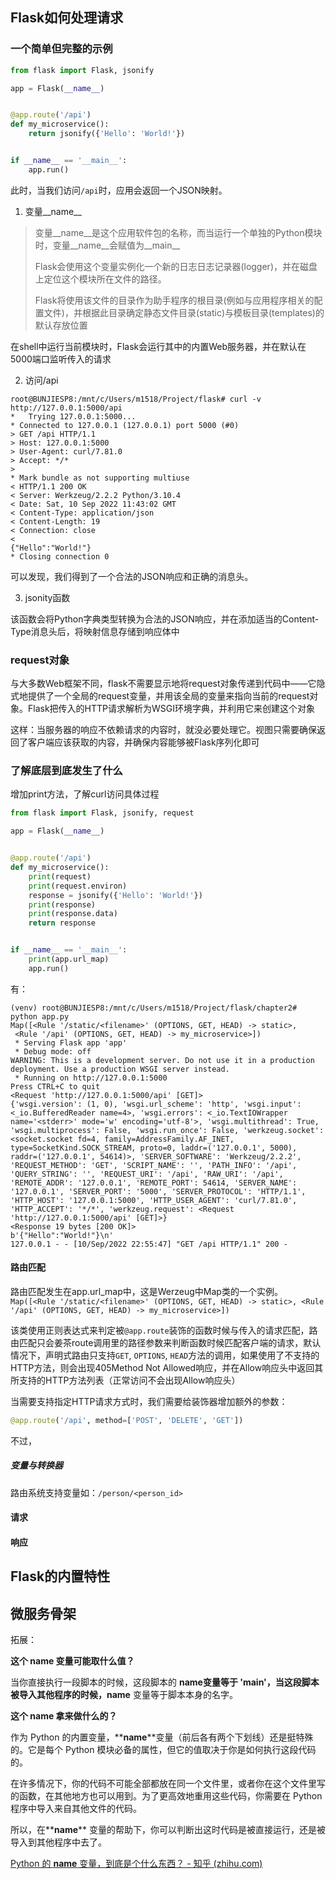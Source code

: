 ## Flask如何处理请求

### 一个简单但完整的示例

```python
from flask import Flask, jsonify

app = Flask(__name__)


@app.route('/api')
def my_microservice():
    return jsonify({'Hello': 'World!'})


if __name__ == '__main__':
    app.run()
```

此时，当我们访问`/api`时，应用会返回一个JSON映射。

1. 变量\_\_name\_\_

> 变量\_\_name\_\_是这个应用软件包的名称，而当运行一个单独的Python模块时，变量\_\_name\_\_会赋值为\_\_main\_\_
>
> Flask会使用这个变量实例化一个新的日志日志记录器\(logger\)，并在磁盘上定位这个模块所在文件的路径。
>
> Flask将使用该文件的目录作为助手程序的根目录(例如与应用程序相关的配置文件)，并根据此目录确定静态文件目录(static)与模板目录(templates)的默认存放位置

在shell中运行当前模块时，Flask会运行其中的内置Web服务器，并在默认在5000端口监听传入的请求

2. 访问/api

```shell
root@BUNJIESP8:/mnt/c/Users/m1518/Project/flask# curl -v http://127.0.0.1:5000/api
*   Trying 127.0.0.1:5000...
* Connected to 127.0.0.1 (127.0.0.1) port 5000 (#0)
> GET /api HTTP/1.1
> Host: 127.0.0.1:5000
> User-Agent: curl/7.81.0
> Accept: */*
> 
* Mark bundle as not supporting multiuse
< HTTP/1.1 200 OK
< Server: Werkzeug/2.2.2 Python/3.10.4
< Date: Sat, 10 Sep 2022 11:43:02 GMT
< Content-Type: application/json
< Content-Length: 19
< Connection: close
< 
{"Hello":"World!"}
* Closing connection 0
```

可以发现，我们得到了一个合法的JSON响应和正确的消息头。

3. jsonity函数

该函数会将Python字典类型转换为合法的JSON响应，并在添加适当的Content-Type消息头后，将映射信息存储到响应体中



### request对象

与大多数Web框架不同，flask不需要显示地将request对象传递到代码中——它隐式地提供了一个全局的request变量，并用该全局的变量来指向当前的request对象。Flask把传入的HTTP请求解析为WSGI环境字典，并利用它来创建这个对象

这样：当服务器的响应不依赖请求的内容时，就没必要处理它。视图只需要确保返回了客户端应该获取的内容，并确保内容能够被Flask序列化即可

### 了解底层到底发生了什么

增加print方法，了解curl访问具体过程

```python
from flask import Flask, jsonify, request

app = Flask(__name__)


@app.route('/api')
def my_microservice():
    print(request)
    print(request.environ)
    response = jsonify({'Hello': 'World!'})
    print(response)
    print(response.data)
    return response


if __name__ == '__main__':
    print(app.url_map)
    app.run()
```

有：

```shell
(venv) root@BUNJIESP8:/mnt/c/Users/m1518/Project/flask/chapter2# python app.py 
Map([<Rule '/static/<filename>' (OPTIONS, GET, HEAD) -> static>,
 <Rule '/api' (OPTIONS, GET, HEAD) -> my_microservice>])
 * Serving Flask app 'app'
 * Debug mode: off
WARNING: This is a development server. Do not use it in a production deployment. Use a production WSGI server instead.
 * Running on http://127.0.0.1:5000
Press CTRL+C to quit
<Request 'http://127.0.0.1:5000/api' [GET]>
{'wsgi.version': (1, 0), 'wsgi.url_scheme': 'http', 'wsgi.input': <_io.BufferedReader name=4>, 'wsgi.errors': <_io.TextIOWrapper name='<stderr>' mode='w' encoding='utf-8'>, 'wsgi.multithread': True, 'wsgi.multiprocess': False, 'wsgi.run_once': False, 'werkzeug.socket': <socket.socket fd=4, family=AddressFamily.AF_INET, type=SocketKind.SOCK_STREAM, proto=0, laddr=('127.0.0.1', 5000), raddr=('127.0.0.1', 54614)>, 'SERVER_SOFTWARE': 'Werkzeug/2.2.2', 'REQUEST_METHOD': 'GET', 'SCRIPT_NAME': '', 'PATH_INFO': '/api', 'QUERY_STRING': '', 'REQUEST_URI': '/api', 'RAW_URI': '/api', 'REMOTE_ADDR': '127.0.0.1', 'REMOTE_PORT': 54614, 'SERVER_NAME': '127.0.0.1', 'SERVER_PORT': '5000', 'SERVER_PROTOCOL': 'HTTP/1.1', 'HTTP_HOST': '127.0.0.1:5000', 'HTTP_USER_AGENT': 'curl/7.81.0', 'HTTP_ACCEPT': '*/*', 'werkzeug.request': <Request 'http://127.0.0.1:5000/api' [GET]>}
<Response 19 bytes [200 OK]>
b'{"Hello":"World!"}\n'
127.0.0.1 - - [10/Sep/2022 22:55:47] "GET /api HTTP/1.1" 200 -
```

#### 路由匹配

路由匹配发生在app.url_map中，这是Werzeug中Map类的一个实例。`Map([<Rule '/static/<filename>' (OPTIONS, GET, HEAD) -> static>, <Rule '/api' (OPTIONS, GET, HEAD) -> my_microservice>])`

该类使用正则表达式来判定被`@app.route`装饰的函数时候与传入的请求匹配，路由匹配只会姜茶route调用里的路径参数来判断函数时候匹配客户端的请求，默认情况下，声明式路由只支持`GET`, `OPTIONS`, `HEAD`方法的调用，如果使用了不支持的HTTP方法，则会出现405Method Not Allowed响应，并在Allow响应头中返回其所支持的HTTP方法列表（正常访问不会出现Allow响应头）

当需要支持指定HTTP请求方式时，我们需要给装饰器增加额外的参数：

```python
@app.route('/api', method=['POST', 'DELETE', 'GET'])
```



不过，

##### 变量与转换器

路由系统支持变量如：`/person/<person_id>`







#### 请求



#### 响应



## Flask的内置特性















## 微服务骨架







拓展：

**这个 __name__ 变量可能取什么值？**

当你直接执行一段脚本的时候，这段脚本的 **__name__**变量等于 **'__main__'**，当这段脚本被导入其他程序的时候，**__name__** 变量等于脚本本身的名字。





**这个 __name__ 拿来做什么的？**

作为 Python 的内置变量，**__name__**变量（前后各有两个下划线）还是挺特殊的。它是每个 Python 模块必备的属性，但它的值取决于你是如何执行这段代码的。

在许多情况下，你的代码不可能全部都放在同一个文件里，或者你在这个文件里写的函数，在其他地方也可以用到。为了更高效地重用这些代码，你需要在 Python 程序中导入来自其他文件的代码。

所以，在**__name__** 变量的帮助下，你可以判断出这时代码是被直接运行，还是被导入到其他程序中去了。

[Python 的 __name__ 变量，到底是个什么东西？ - 知乎 (zhihu.com)](https://zhuanlan.zhihu.com/p/57309137)

